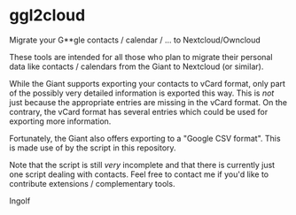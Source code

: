 # ggl2cloud
Migrate your G**gle contacts / calendar / ... to Nextcloud/Owncloud

These tools are intended for all those who plan to migrate their personal data like contacts / calendars from the Giant to Nextcloud (or similar).

While the Giant supports exporting your contacts to vCard format, only part of the possibly very detailed information is exported this way. This is *not* just because the appropriate entries are missing in the vCard format. On the contrary, the vCard format has several entries which could be used for exporting more information.

Fortunately, the Giant also offers exporting to a "Google CSV format". This is made use of by the script in this repository.

Note that the script is still *very* incomplete and that there is currently just one script dealing with contacts. Feel free to contact me if you'd like to contribute extensions / complementary tools.

Ingolf
